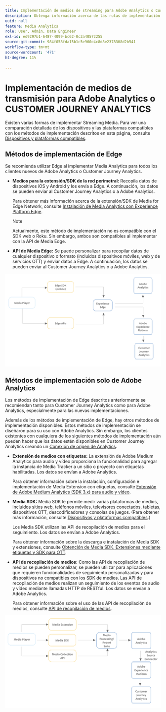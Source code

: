 ```yaml
---
title: Implementación de medios de streaming para Adobe Analytics o Customer Journey Analytics
description: Obtenga información acerca de las rutas de implementación de Streaming Media.
uuid: null
feature: Media Analytics
role: User, Admin, Data Engineer
exl-id: ed9297b1-6487-4099-bc62-0c3a40572255
source-git-commit: 984f058fda15b1c5e960e4c8d8e2378308d2b541
workflow-type: tm+mt
source-wordcount: '471'
ht-degree: 11%

---
```


# Implementación de medios de transmisión para Adobe Analytics o CUSTOMER JOURNEY ANALYTICS

Existen varias formas de implementar Streaming Media. Para ver una comparación detallada de los dispositivos y las plataformas compatibles con los métodos de implementación descritos en esta página, consulte [Dispositivos y plataformas compatibles](/help/getting-started/supported-devices.md).

## Métodos de implementación de Edge

Se recomienda utilizar Edge al implementar Media Analytics para todos los clientes nuevos de Adobe Analytics o Customer Journey Analytics.

* **Medios para la extensión/SDK de la red perimetral:** Recopila datos de dispositivos iOS y Android y los envía a Edge. A continuación, los datos se pueden enviar al Customer Journey Analytics o a Adobe Analytics.

  Para obtener más información acerca de la extensión/SDK de Media for Edge Network, consulte [Instalación de Media Analytics con Experience Platform Edge](/help/implementation/edge/implementation-edge.md).

  >[!NOTE]
  >
  >Actualmente, este método de implementación no es compatible con el SDK web o Roku. Sin embargo, ambos son compatibles al implementar con la API de Media Edge.

* **API de Media Edge:** Se puede personalizar para recopilar datos de cualquier dispositivo o formato (incluidos dispositivos móviles, web y de servicios OTT) y enviar datos a Edge. A continuación, los datos se pueden enviar al Customer Journey Analytics o a Adobe Analytics.

  <!-- For more information about the Media Edge API, see (link to John's docs when they're ready) -->

![Flujo de trabajo de CJA](assets/cja-implementation.png)

## Métodos de implementación solo de Adobe Analytics

Los métodos de implementación de Edge descritos anteriormente se recomiendan tanto para Customer Journey Analytics como para Adobe Analytics, especialmente para las nuevas implementaciones.

Además de los métodos de implementación de Edge, hay otros métodos de implementación disponibles. Estos métodos de implementación se diseñaron para su uso con Adobe Analytics. Sin embargo, los clientes existentes con cualquiera de los siguientes métodos de implementación aún pueden hacer que los datos estén disponibles en Customer Journey Analytics creando un [Conexión de origen de Analytics](https://experienceleague.adobe.com/docs/experience-platform/sources/ui-tutorials/create/adobe-applications/analytics.html?lang=es).

* **Extensión de medios con etiquetas:** La extensión de Adobe Medium Analytics para audio y vídeo proporciona la funcionalidad para agregar la instancia de Media Tracker a un sitio o proyecto con etiquetas habilitadas. Los datos se envían a Adobe Analytics.

  Para obtener información sobre la instalación, configuración e implementación de Media Extension con etiquetas, consulte [Extensión de Adobe Medium Analytics (SDK 3.x) para audio y vídeo](https://experienceleague.adobe.com/docs/experience-platform/tags/extensions/client/media-analytics-3x/overview.html).

* **Media SDK:**  Media SDK le permite medir varias plataformas de medios, incluidos sitios web, teléfonos móviles, televisores conectados, tabletas, dispositivos OTT, descodificadores y consolas de juegos. (Para obtener más información, consulte [Dispositivos y plataformas compatibles](/help/getting-started/supported-devices.md).)

  Los Media SDK utilizan las API de recopilación de medios para el seguimiento. Los datos se envían a Adobe Analytics.

  Para obtener información sobre la descarga e instalación de Media SDK y extensiones, consulte [Obtención de Media SDK, Extensiones mediante etiquetas y SDK para OTT](/help/getting-started/download-sdks.md).

* **API de recopilación de medios:** Como las API de recopilación de medios se pueden personalizar, se pueden utilizar para aplicaciones que requieren funcionalidades de seguimiento personalizadas y para dispositivos no compatibles con los SDK de medios. Las API de recopilación de medios realizan un seguimiento de los eventos de audio y vídeo mediante llamadas HTTP de RESTful. Los datos se envían a Adobe Analytics.

  Para obtener información sobre el uso de las API de recopilación de medios, consulte [API de recopilación de medios](media-collection-api/mc-api-overview.md).


![Flujo de trabajo de Analytics](assets/analytics-implementation.png)

<!--
(Not sure if we need the following paragraph and graphic. Paragraph is somewhat redundant with the intro paragraph of this article)
Choose the implementation method depending on the supported platforms. Some players are not supported by the Media SDKs or the Adobe Experience Platform Media Extensions. The Media Collection APIs provide a way to support those players. For information on supported devices, see [Supported devices and platforms](/help/getting-started/supported-devices.md).

![Media Flow](media-sdk/assets/choose-media-flow2.png)
-->
